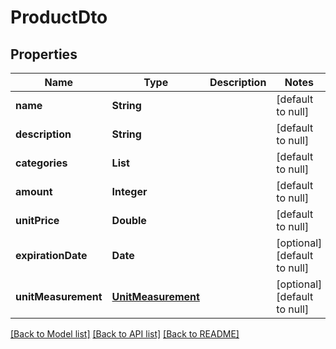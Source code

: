 # ProductDto
## Properties

| Name | Type | Description | Notes |
|------------ | ------------- | ------------- | -------------|
| **name** | **String** |  | [default to null] |
| **description** | **String** |  | [default to null] |
| **categories** | **List** |  | [default to null] |
| **amount** | **Integer** |  | [default to null] |
| **unitPrice** | **Double** |  | [default to null] |
| **expirationDate** | **Date** |  | [optional] [default to null] |
| **unitMeasurement** | [**UnitMeasurement**](UnitMeasurement.md) |  | [optional] [default to null] |

[[Back to Model list]](../README.md#documentation-for-models) [[Back to API list]](../README.md#documentation-for-api-endpoints) [[Back to README]](../README.md)

